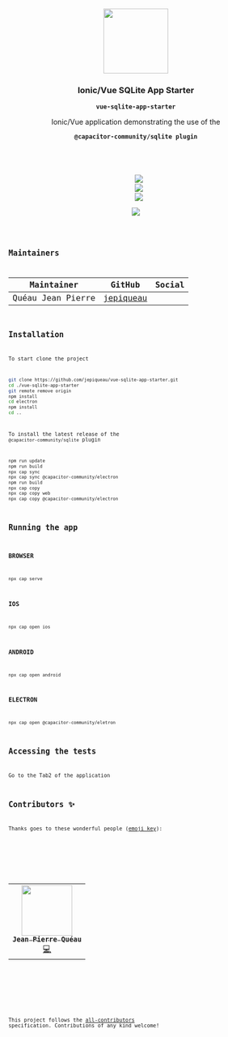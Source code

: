 <p align="center"><br><img src="https://avatars3.githubusercontent.com/u/16580653?v=4" width="128" height="128" /></p>

<h3 align="center">Ionic/Vue SQLite App Starter</h3>
<p align="center"><strong><code>vue-sqlite-app-starter</code></strong></p>
<p align="center">Ionic/Vue application demonstrating the use of the</p>
<p align="center"><strong><code>@capacitor-community/sqlite plugin<code></strong></p>
<br>
<p align="center">
  <img src="https://img.shields.io/maintenance/yes/2020?style=flat-square" />
  <a href="https://github.com/jepiqueau/vue-sqlite-app-starter"><img src="https://img.shields.io/github/license/jepiqueau/vue-sqlite-app-starter?style=flat-square" /></a>
  <a href="https://github.com/jepiqueau/vue-sqlite-app-starter"><img src="https://img.shields.io/github/package-json/v/jepiqueau/vue-sqlite-app-starter?style=flat-square" /></a>
<!-- ALL-CONTRIBUTORS-BADGE:START - Do not remove or modify this section -->
<a href="#contributors-"><img src="https://img.shields.io/badge/all%20contributors-1-orange?style=flat-square" /></a>
<!-- ALL-CONTRIBUTORS-BADGE:END -->
</p>

## Maintainers

| Maintainer        | GitHub                                    | Social |
| ----------------- | ----------------------------------------- | ------ |
| Quéau Jean Pierre | [jepiqueau](https://github.com/jepiqueau) |        |


## Installation

To start clone the project

```bash
git clone https://github.com/jepiqueau/vue-sqlite-app-starter.git
cd ./vue-sqlite-app-starter
git remote remove origin
npm install
cd electron
npm install
cd ..
```

To install the latest release of the ```@capacitor-community/sqlite``` plugin

```bash
npm run update
npm run build 
npx cap sync
npx cap sync @capacitor-community/electron
npm run build
npx cap copy
npx cap copy web
npx cap copy @capacitor-community/electron
```

## Running the app

### BROWSER

```
npx cap serve
```

### IOS

```
npx cap open ios
```

### ANDROID

```
npx cap open android
```

### ELECTRON

```
npx cap open @capacitor-community/eletron
```

## Accessing the tests

Go to the Tab2 of the application


## Contributors ✨

Thanks goes to these wonderful people ([emoji key](https://allcontributors.org/docs/en/emoji-key)):

<!-- ALL-CONTRIBUTORS-LIST:START - Do not remove or modify this section -->
<!-- prettier-ignore-start -->
<!-- markdownlint-disable -->
<table>
  <tr>
    <td align="center"><a href="https://github.com/jepiqueau"><img src="https://avatars3.githubusercontent.com/u/16580653?v=4" width="100px;" alt=""/><br /><sub><b>Jean Pierre Quéau</b></sub></a><br /><a href="https://github.com/jepiqueau/vue-data-storage-sqlite-app-starter/commits?author=jepiqueau" title="Code">💻</a></td>
  </tr>
</table>

<!-- markdownlint-enable -->
<!-- prettier-ignore-end -->

<!-- ALL-CONTRIBUTORS-LIST:END -->

This project follows the [all-contributors](https://github.com/all-contributors/all-contributors) specification. Contributions of any kind welcome!

